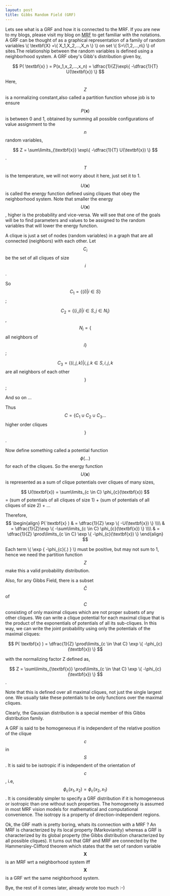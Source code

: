 ```yaml
---
layout: post
title: Gibbs Random Field (GRF)
---
```


Lets see what is a GRF and how it is connected to the MRF. If you are new to my blogs, please visit my blog on [MRF](https://pchanda.github.io/MarkovRandomFields/) to get familiar with the notations. 
A GRF can be thought of as a graphical representation of a family of random variables \\( \textbf{X} =\\{ X_1,X_2,...,X_n \\} \\) on set \\( S=\\{1,2,...,n\\} \\) of sites.The relationship between the random variables is defined using a neighborhood system. A GRF obey's Gibb's distribution given by,

$$ P( \textbf{x} ) = P(x_1,x_2,...,x_n) = \dfrac{1}{Z}\exp\{ -\dfrac{1}{T} U(\textbf{x}) \} $$

Here, $$Z$$ is a normalizing constant,also called a partition function whose job is to ensure $$ P( \textbf{x} ) $$ is between 0 and 1, obtained by summing all possible configurations of value assignment to the $$n$$ random variables,

$$ Z = \sum\limits_{\textbf{x}} \exp\{ -\dfrac{1}{T} U(\textbf{x}) \} $$.

$$T$$ is the temperature, we will not worry about it here, just set it to 1. 

$$U(\textbf{x})$$ is called the energy function defined using cliques that obey the neighborhood system. Note that smaller the energy $$U(\textbf{x})$$, higher is the probability and vice-versa. We will see that one of the goals will be to find parameters and values to be assigned to the random variables that will lower the energy function.

A clique is just a set of nodes (random variables) in a graph that are all connected (neighbors) with each other. Let $$C_i$$ be the set of all cliques of size $$i$$. 

So $$ C_1 = \{(i) \vert i \in S\} $$;  

$$ C_2 = \{(i,j) \vert i \in S, j \in N_i \} $$, $$N_i=\{$$ all neighbors of $$ i\} $$;

$$ C_3 = \{(i,j,k) \vert i,j,k \in S, i,j,k $$ are all  neighbors of each other $$ \} $$;

And so on ...

Thus $$ C = \{ C_1 \cup C_2 \cup C_3 ... $$ higher order cliques $$\}$$. 

Now define something called a potential function $$\phi(...) $$ for each of the cliques. So the energy function $$ U(\textbf{x})$$ is represented as a sum of clique potentials over cliques of many sizes,

$$ U(\textbf{x}) = \sum\limits_{c \in C} \phi_{c}(\textbf{x}) $$
 = (sum of potentials of all cliques of size 1) + (sum of potentials of all cliques of size 2) + ... 

Therefore, 
$$
\begin{align}
P( \textbf{x} ) & = \dfrac{1}{Z} \exp \{ -U(\textbf{x}) \} \\\\
& = \dfrac{1}{Z}\exp \{ -\sum\limits_{c \in C} \phi_{c}(\textbf{x}) \} \\\\
& = \dfrac{1}{Z} \prod\limits_{c \in C} \exp \{ -\phi_{c}(\textbf{x}) \} 
\end{align}
$$

Each term \\( \exp \{ -\phi_{c}(.) \} \\) must be positive, but may not sum to 1, hence we need the partition function $$Z$$ make this a valid probability distribution. 

Also, for any Gibbs Field, there is a subset $$\hat C$$ of $$C$$ consisting of only maximal cliques which are not proper subsets of any other cliques. We can write a clique potential for each maximal clique that is the product of the exponentials of potentials of all its sub-cliques. In this way, we can write the joint probability using only the potentials of the maximal cliques:

$$ P( \textbf{x} ) = \dfrac{1}{Z} \prod\limits_{c \in \hat C} \exp \{ -\phi_{c}(\textbf{x}) \} $$

with the normalizing factor Z defined as,

$$ Z = \sum\limits_{\textbf{x}} \prod\limits_{c \in \hat C} \exp \{ -\phi_{c}(\textbf{x}) \}  $$.

Note that this is defined over all maximal cliques, not just the single largest one. We usually take these potentials to be only functions over the maximal cliques.

Clearly, the Gaussian distribution is a special member of this Gibbs distribution family.

A GRF is said to be homogeneous if is independent of the relative position of the clique $$c$$ in $$S$$. It is
said to be isotropic if is independent of the orientation of $$c$$, i.e, $$ \phi_{c}(x_1,x_2) =  \phi_{c}(x_2,x_1)$$. It is considerably simpler to specify a GRF distribution if it is homogeneous or isotropic than one without such properties. The homogeneity is assumed
in most MRF vision models for mathematical and computational convenience. The isotropy is a property of direction-independent regions.

Ok, the GRF math is pretty boring, whats its connection with a MRF ? An MRF is characterized by its local property (Markovianity) whereas a GRF is characterized by its global property (the Gibbs distribution characterized by all possible cliques). It turns out that GRF and MRF are connected by the Hammersley-Clifford theorem which states that the set of random variable $$\textbf{X}$$ is an MRF wrt a neighborhood system iff $$\textbf{X}$$ is a GRF wrt the same neighborhood system. 

Bye, the rest of it comes later, already wrote too much :-)

